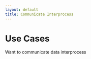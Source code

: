 ```yaml
---
layout: default
title: Communicate Interprocess
---
```


# Use Cases

Want to communicate data interprocess

